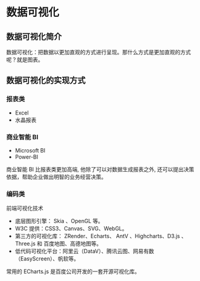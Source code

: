 # 数据可视化

## 数据可视化简介

数据可视化：把数据以更加直观的方式进行呈现。那什么方式是更加直观的方式呢？就是图表。

## 数据可视化的实现方式

### 报表类

- Excel
- 水晶报表

### 商业智能 BI

- Microsoft BI
- Power-BI

商业智能 BI 比报表类更加高端, 他除了可以对数据生成报表之外, 还可以提出决策依据，帮助企业做出明智的业务经营决策。

### 编码类

前端可视化技术

- 底层图形引擎： Skia 、OpenGL 等。
- W3C 提供：CSS3、Canvas、SVG、WebGL。
- 第三方的可视化库： ZRender、Echarts、 AntV 、Highcharts、D3.js 、Three.js 和 百度地图、高德地图等。
- 低代码可视化平台：阿里云（DataV）、腾讯云图、网易有数（EasyScreen）、帆软等。

常用的 ECharts.js 是百度公司开发的一套开源可视化库。
